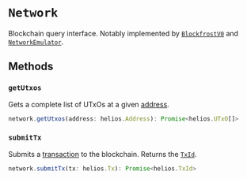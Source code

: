 # `Network`

Blockchain query interface. Notably implemented by [`BlockfrostV0`](./blockfrostv0.md) and [`NetworkEmulator`](./networkemulator.md).

## Methods

### `getUtxos`

Gets a complete list of UTxOs at a given [address](./address.md).

```ts
network.getUtxos(address: helios.Address): Promise<helios.UTxO[]>
```

### `submitTx`

Submits a [transaction](./tx.md) to the blockchain. Returns the [`TxId`](./txid.md).

```ts
network.submitTx(tx: helios.Tx): Promise<helios.TxId>
```
